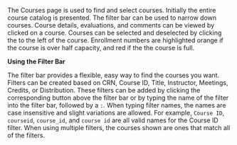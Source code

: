The Courses page is used to find and select courses. Initially the entire course catalog is presented. The filter bar can be used to narrow down courses. Course details, evaluations, and comments can be viewed by clicked on a course. Courses can be selected and deselected by clicking the <span class='glyphicon glyphicon-heart-empty'></span> to the left of the course. Enrollment numbers are highlighted orange if the course is over half capacity, and red if the the course is full.

__Using the Filter Bar__

The filter bar provides a flexible, easy way to find the courses you want. Filters can be created based on CRN, Course ID, Title, Instructor, Meetings, Credits, or Distribution. These filters can be added by clicking the corresponding button above the filter bar or by typing the name of the filter into the filter bar, followed by a `:`. When typing filter names, the names are case insensitive and slight variations are allowed. For example, `Course ID`, `courseid`, `course_id`, and `course id` are all valid names for the Course ID filter. When using multiple filters, the courses shown are ones that match all of the filters.